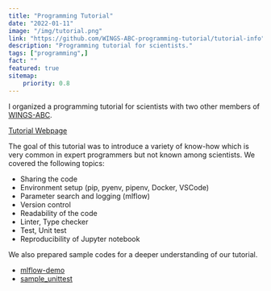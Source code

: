 ```yaml
---
title: "Programming Tutorial"
date: "2022-01-11"
image: "/img/tutorial.png"
link: "https://github.com/WINGS-ABC-programming-tutorial/tutorial-info"
description: "Programming tutorial for scientists."
tags: ["programming",]
fact: ""
featured: true
sitemap:
    priority: 0.8
---
```



I organized a programming tutorial for scientists with two other members of [WINGS-ABC](http://wings-abc.c.u-tokyo.ac.jp/).

[Tutorial Webpage](https://github.com/WINGS-ABC-programming-tutorial/tutorial-info)

The goal of this tutorial was to introduce a variety of know-how which is very common in expert programmers but not known among scientists. We covered the following topics:
* Sharing the code
* Environment setup (pip, pyenv, pipenv, Docker, VSCode)
* Parameter search and logging (mlflow)
* Version control
* Readability of the code
* Linter, Type checker
* Test, Unit test
* Reproducibility of Jupyter notebook

We also prepared sample codes for a deeper understanding of our tutorial.

* [mlflow-demo](https://github.com/WINGS-ABC-programming-tutorial/mlflow-demo)
* [sample_unittest](https://github.com/WINGS-ABC-programming-tutorial/sample_unittest)
